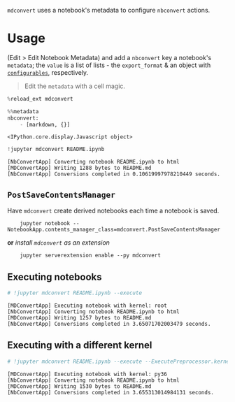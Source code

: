 
`mdconvert` uses a notebook's metadata to configure `nbconvert` actions.

# Usage

(Edit > Edit Notebook Metadata) and add a `nbconvert` key a notebook's `metadata`; the `value` is a list of lists - the `export_format` & an object with [`configurables`](http://nbconvert.readthedocs.io/en/latest/config_options.html), respectively.

> Edit the `metadata` with a cell magic.


```python
%reload_ext mdconvert
```


```python
%%metadata
nbconvert:
    - [markdown, {}]
```


    <IPython.core.display.Javascript object>



```python
!jupyter mdconvert README.ipynb
```

    [NbConvertApp] Converting notebook README.ipynb to html
    [MDConvertApp] Writing 1288 bytes to README.md
    [NbConvertApp] Conversions completed in 0.10619997978210449 seconds.


## `PostSaveContentsManager`

Have `mdconvert` create derived notebooks each time a notebook is saved.

        jupyter notebook --NotebookApp.contents_manager_class=mdconvert.PostSaveContentsManager
        
__or__ _install `mdconvert` as an extension_
        
        jupyter serverextension enable --py mdconvert

## Executing notebooks


```python
# !jupyter mdconvert README.ipynb --execute
```

    [MDConvertApp] Executing notebook with kernel: root
    [NbConvertApp] Converting notebook README.ipynb to html
    [MDConvertApp] Writing 1257 bytes to README.md
    [NbConvertApp] Conversions completed in 3.65071702003479 seconds.


## Executing with a different kernel


```python
# !jupyter mdconvert README.ipynb --execute --ExecutePreprocessor.kernel_name=py36
```

    [MDConvertApp] Executing notebook with kernel: py36
    [NbConvertApp] Converting notebook README.ipynb to html
    [MDConvertApp] Writing 1530 bytes to README.md
    [NbConvertApp] Conversions completed in 3.655313014984131 seconds.

